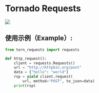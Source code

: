 # Tornado Requests
![](https://github.com/CeresCa/torn-requests/workflows/Python%20application/badge.svg)  
  
  
## 使用示例（Example）:
```python
from torn_requests import requests

def http_request():
    client = requests.Requests()
    url = "http://httpbin.org/post"
    data = {"hello": "world"}
    rsp = yield client.request(
        url, method="POST", to_json=data)
    print(rsp)
```